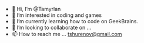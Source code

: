 - 👋 Hi, I’m @Tamyrlan
- 👀 I’m interested in coding and games
- 🌱 I’m currently learning how to code on GeekBrains.
- 💞️ I’m looking to collaborate on ...
- 📫 How to reach me ... tshurenov@gmail.com

